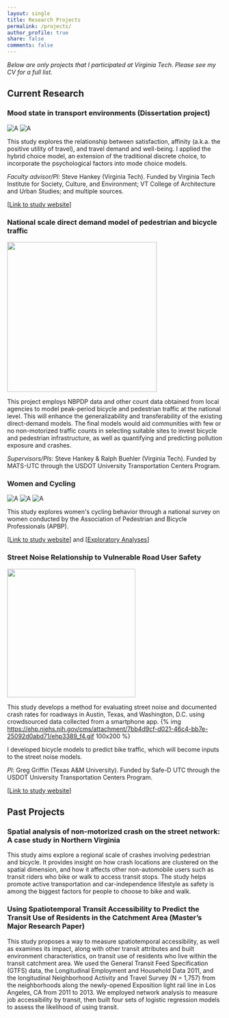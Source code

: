 ```yaml
---
layout: single
title: Research Projects
permalink: /projects/
author_profile: true
share: false
comments: false
---
```


_Below are only projects that I participated at Virginia Tech. Please see my CV for a full list._ 

## Current Research

### Mood state in transport environments (Dissertation project)
![A](https://i0.wp.com/blogs.lt.vt.edu/travelmood/files/2018/01/capture.png?resize=175%2C300) ![A](https://i2.wp.com/blogs.lt.vt.edu/travelmood/files/2018/01/calendar.png?w=175&ssl=1) 

This study explores the relationship between satisfaction, affinity (a.k.a. the positive utility of travel), and travel demand and well-being. I applied the hybrid choice model, an extension of the traditional discrete choice, to incorporate the psychological factors into mode choice models.

_Faculty advisor/PI_: Steve Hankey (Virginia Tech). Funded by Virginia Tech Institute for Society, Culture, and Environment; VT College of Architecture and Urban Studies; and multiple sources.

[[Link to study website](http://uap.vt.edu/travelmood)]

### National scale direct demand model of pedestrian and bicycle traffic
<img src="https://ehp.niehs.nih.gov/cms/attachment/7bb4d9cf-d021-46c4-bb7e-25092d0abd71/ehp3389_f4.gif" height="350">

This project employs NBPDP data and other count data obtained from local agencies to model peak-period bicycle and pedestrian traffic at the national level. This will enhance the generalizability and transferability of the existing direct-demand models. The final models would aid communities with few or no non-motorized traffic counts in selecting suitable sites to invest bicycle and pedestrian infrastructure, as well as quantifying and predicting pollution exposure and crashes. 

_Supervisors/PIs_: Steve Hankey & Ralph Buehler (Virginia Tech). Funded by MATS-UTC through the USDOT University Transportation Centers Program.

### Women and Cycling
![A](https://womencyclingproject.info/wp-content/uploads/2014/04/survey-question-8-sm.jpg) ![A](https://womencyclingproject.info/wp-content/uploads/2014/04/survey-question-10-sm.jpg) ![A](https://womencyclingproject.info/wp-content/uploads/2014/04/survey-question-27-sm.jpg) 

This study explores women's cycling behavior through a national survey on women conducted by the Association of Pedestrian and Bicycle Professionals (APBP). 

[[Link to study website](http://womencyclingproject.info/)] and [[Exploratory Analyses](http://womencyclingsurvey.com/)]

### Street Noise Relationship to Vulnerable Road User Safety
<img src="https://www.vtti.vt.edu/utc/safe-d/wp-content/uploads/2017/08/street-noise.jpg" height="300">

This study develops a method for evaluating street noise and documented crash rates for roadways in Austin, Texas, and Washington, D.C. using crowdsourced data collected from a smartphone app. 
{% img https://ehp.niehs.nih.gov/cms/attachment/7bb4d9cf-d021-46c4-bb7e-25092d0abd71/ehp3389_f4.gif 100x200 %}

I developed bicycle models to predict bike traffic, which will become inputs to the street noise models. 

_PI_: Greg Griffin (Texas A&M University). Funded by Safe-D UTC through the USDOT University Transportation Centers Program.

[[Link to study website](https://www.vtti.vt.edu/utc/safe-d/index.php/projects/street-noise-relationship-to-vulnerable-road-user-safety/)]

## Past Projects

### Spatial analysis of non-motorized crash on the street network: A case study in Northern Virginia

This study aims explore a regional scale of crashes involving pedestrian and bicycle. It provides insight on how crash locations are clustered on the spatial dimension, and how it affects other non-automobile users such as transit riders who bike or walk to access transit stops. The study helps promote active transportation and car-independence lifestyle as safety is among the biggest factors for people to choose to bike and walk.

### Using Spatiotemporal Transit Accessibility to Predict the Transit Use of Residents in the Catchment Area (Master’s Major Research Paper)

This study proposes a way to measure spatiotemporal accessibility, as well as examines its impact, along with other transit attributes and built environment characteristics, on transit use of residents who live within the transit catchment area. We used the General Transit Feed Specification (GTFS) data, the Longitudinal Employment and Household Data 2011, and the longitudinal Neighborhood Activity and Travel Survey (N = 1,757) from the neighborhoods along the newly-opened Exposition light rail line in Los Angeles, CA from 2011 to 2013. We employed network analysis to measure job accessibility by transit, then built four sets of logistic regression models to assess the likelihood of using transit.
